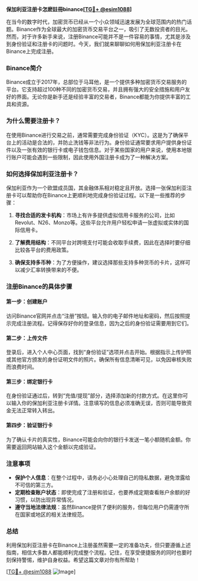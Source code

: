 **保加利亚注册卡怎麽註冊binance[[TG💪+ @esim1088](https://t.me/s/esim1088)]**

在当今的数字时代，加密货币已经从一个小众领域迅速发展为全球范围内的热门话题。Binance作为全球最大的加密货币交易平台之一，吸引了无数投资者的目光。然而，对于许多新手来说，注册Binance可能并不是一件容易的事情，尤其是涉及到身份验证和注册卡的问题时。今天，我们就来聊聊如何用保加利亚注册卡在Binance上完成注册。

### Binance简介

Binance成立于2017年，总部位于马耳他，是一个提供多种加密货币交易服务的平台。它支持超过100种不同的加密货币交易，并且拥有强大的安全措施和用户友好的界面。无论你是新手还是经验丰富的交易者，Binance都能为你提供丰富的工具和资源。

### 为什么需要注册卡？

在使用Binance进行交易之前，通常需要完成身份验证（KYC）。这是为了确保平台上的活动是合法的，并防止洗钱等非法行为。身份验证通常要求用户提供身份证件以及一张有效的银行卡或电子钱包信息。对于某些国家的用户来说，使用本地银行账户可能会遇到一些限制，因此使用外国注册卡成为了一种解决方案。

### 如何选择保加利亚注册卡？

保加利亚作为一个欧盟成员国，其金融体系相对稳定且开放。选择一张保加利亚注册卡可以帮助你在Binance上更顺利地完成身份验证过程。以下是一些推荐的步骤：

1. **寻找合适的发卡机构**：市场上有许多提供虚拟信用卡服务的公司，比如Revolut、N26、Monzo等。这些平台允许用户轻松申请一张虚拟或实体的国际信用卡。
   
2. **了解费用结构**：不同平台对跨境支付可能会收取手续费，因此在选择时要仔细比较各平台的费用政策。
   
3. **确保支持多币种**：为了方便操作，建议选择那些支持多种货币的卡片，这样可以减少汇率转换带来的不便。

### 注册Binance的具体步骤

#### 第一步：创建账户
访问Binance官网并点击“注册”按钮。输入你的电子邮件地址和密码，然后按照提示完成注册流程。记得保存好你的登录信息，因为之后的身份验证需要用到它们。

#### 第二步：上传文件
登录后，进入个人中心页面，找到“身份验证”选项并点击开始。根据指示上传护照或其他官方颁发的身份证明文件的照片。确保所有信息清晰可见，以免因审核失败而浪费时间。

#### 第三步：绑定银行卡
在身份验证通过后，转到“充值/提现”部分，选择添加新的付款方式。在这里你可以输入你的保加利亚注册卡详情。注意填写的信息必须准确无误，否则可能导致资金无法正常转入转出。

#### 第四步：验证银行卡
为了确认卡片的真实性，Binance可能会向你的银行卡发送一笔小额随机金额。你需要返回网站输入这个金额以完成验证。

### 注意事项

- **保护个人信息**：在整个过程中，请务必小心处理自己的隐私数据，避免泄露给不可信的第三方。
- **定期检查账户状态**：即使完成了注册和验证，也要养成定期查看账户余额的好习惯，以防出现异常情况。
- **遵守当地法律法规**：虽然Binance提供了便利的服务，但每位用户仍需遵守所在国家或地区的相关法律规范。

### 总结

利用保加利亚注册卡在Binance上注册虽然需要一定的准备功夫，但只要遵循上述指南，相信大多数人都能顺利完成整个流程。记住，在享受便捷服务的同时也要时刻保持警惕，维护自身权益。希望这篇文章对你有所帮助！

[[TG💪+ @esim1088](https://t.me/s/esim1088) ![Image](https://i.postimg.cc/4NQfJmqS/Snipaste-2025-05-13-00-14-12.png)]